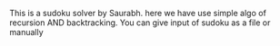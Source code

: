 This is a sudoku solver by Saurabh.
here we have use simple algo of recursion AND backtracking.
You can give input of sudoku as a file or manually

